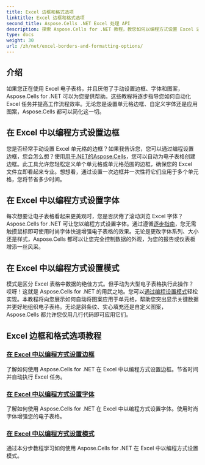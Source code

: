 ```yaml
---
title: Excel 边框和格式选项
linktitle: Excel 边框和格式选项
second_title: Aspose.Cells .NET Excel 处理 API
description: 探索 Aspose.Cells for .NET 教程，教您如何以编程方式设置 Excel 边框、字体和图案，从而节省时间并增强您的电子表格。
type: docs
weight: 30
url: /zh/net/excel-borders-and-formatting-options/
---
```

## 介绍

如果您正在使用 Excel 电子表格，并且厌倦了手动设置边框、字体和图案，Aspose.Cells for .NET 可以为您提供帮助。这些教程将逐步指导您如何自动化 Excel 任务并提高工作流程效率。无论您是设置单元格边框、自定义字体还是应用图案，Aspose.Cells 都可以简化这一切。

## 在 Excel 中以编程方式设置边框

您是否经常手动设置 Excel 单元格的边框？如果我告诉您，您可以通过编程设置边框，您会怎么想？使用[用于.NET的Aspose.Cells](./setting-border/)，您可以自动为电子表格创建边框。此工具允许您轻松定义单个单元格或单元格范围的边框，确保您的 Excel 文件立即看起来专业。想想看，通过设置一次边框并一次性将它们应用于多个单元格，您将节省多少时间。

## 在 Excel 中以编程方式设置字体

每次想要让电子表格看起来更美观时，您是否厌倦了滚动浏览 Excel 字体？Aspose.Cells for .NET 可让您以编程方式设置字体。通过遵循[逐步指南](./setting-font/)，您无需触摸鼠标即可使用时尚字体快速增强电子表格的效果。无论是更改字体系列、大小还是样式，Aspose.Cells 都可以让您完全控制数据的外观，为您的报告或仪表板增添一丝风采。

## 在 Excel 中以编程方式设置模式

模式是区分 Excel 表格中数据的绝佳方式。但手动为大型电子表格执行此操作？哎呀！这就是 Aspose.Cells for .NET 的用武之地。您可以[通过编程设置模式](./setting-pattern/)轻松实现。本教程将向您展示如何自动将图案应用于单元格，帮助您突出显示关键数据并更好地组织电子表格。无论是斜条纹、实心填充还是自定义图案，Aspose.Cells 都允许您仅用几行代码即可应用它们。

## Excel 边框和格式选项教程
### [在 Excel 中以编程方式设置边框](./setting-border/)
了解如何使用 Aspose.Cells for .NET 在 Excel 中以编程方式设置边框。节省时间并自动执行 Excel 任务。
### [在 Excel 中以编程方式设置字体](./setting-font/)
了解如何使用 Aspose.Cells for .NET 在 Excel 中以编程方式设置字体。使用时尚字体增强您的电子表格。
### [在 Excel 中以编程方式设置模式](./setting-pattern/)
通过本分步教程学习如何使用 Aspose.Cells for .NET 在 Excel 中以编程方式设置模式。